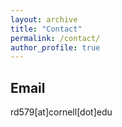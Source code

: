 ```yaml
---
layout: archive
title: "Contact"
permalink: /contact/
author_profile: true
---
```



## Email
rd579[at]cornell[dot]edu

